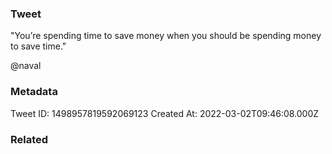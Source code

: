 ### Tweet
"You’re spending time to save money when you should be spending money to save time."

@naval

### Metadata
Tweet ID: 1498957819592069123
Created At: 2022-03-02T09:46:08.000Z

### Related

